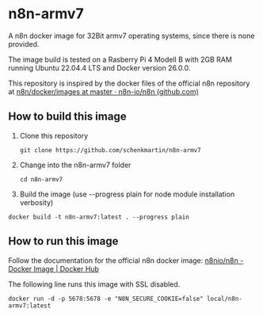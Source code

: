 # n8n-armv7
A n8n docker image for 32Bit armv7 operating systems, since there is none provided.

The image build is tested on a Rasberry Pi 4 Modell B with 2GB RAM running Ubuntu 22.04.4 LTS and Docker version 26.0.0.

This repository is inspired by the docker files of the official n8n repository at [n8n/docker/images at master · n8n-io/n8n (github.com)](https://github.com/n8n-io/n8n/tree/master/docker/images)

## How to build this image

1. Clone this repository
   ```
   git clone https://github.com/schenkmartin/n8n-armv7
   ```

2. Change into the n8n-armv7 folder
   ```
   cd n8n-armv7
   ```

3.  Build the image (use --progress plain for node module installation verbosity)
   ```
   docker build -t n8n-armv7:latest . --progress plain
   ```

## How to run this image

Follow the documentation for the official n8n docker image: [n8nio/n8n - Docker Image | Docker Hub](https://hub.docker.com/r/n8nio/n8n)

The following line runs this image with SSL disabled. 

```
docker run -d -p 5678:5678 -e "N8N_SECURE_COOKIE=false" local/n8n-armv7:latest
```

